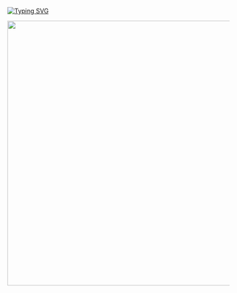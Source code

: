 <div align="left">
 
[![Typing SVG](https://readme-typing-svg.herokuapp.com?font=Abril+Fatface&size=30&pause=100&color=000000&vCenter=true&width=250&height=40&lines=CheckIn+Project)](https://git.io/typing-svg)

</div>

<div align="left">
  <img src="https://media1.giphy.com/media/v1.Y2lkPTc5MGI3NjExNzEwZGFnd3l0d3NvbXJwamRoOGJtZGRvNHk5NmpwZzdnbjYwMHc5cSZlcD12MV9pbnRlcm5hbF9naWZfYnlfaWQmY3Q9Zw/cIDPGayWxXszVEiyDn/giphy.gif" width="600"/>
</div>


